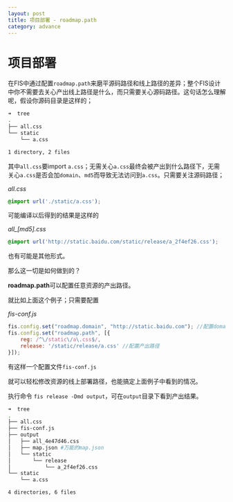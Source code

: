 ```yaml
---
layout: post
title: 项目部署 - roadmap.path
category: advance
---
```


# 项目部署

在FIS中通过配置`roadmap.path`来磨平源码路径和线上路径的差异；整个FIS设计中你不需要去关心产出线上路径是什么，而只需要关心源码路径。这句话怎么理解呢，假设你源码目录是这样的；

```bash
➜  tree
.
├── all.css
└── static
    └── a.css

1 directory, 2 files
```

其中`all.css`要import `a.css`；无需关心`a.css`最终会被产出到什么路径下，无需关心`a.css`是否会加`domain`、`md5`而导致无法访问到`a.css`。只需要关注源码路径；

_all.css_

```css
@import url('./static/a.css');
```

可能编译以后得到的结果是这样的

*all_[md5].css*

```css
@import url('http://static.baidu.com/static/release/a_2f4ef26.css');
```

也有可能是其他形式。

那么这一切是如何做到的？

**roadmap.path**可以配置任意资源的产出路径。

就比如上面这个例子；只需要配置

_fis-conf.js_

```javascript
fis.config.set("roadmap.domain", "http://static.baidu.com"); //配置domain
fis.config.set("roadmap.path", [{
    reg: /^\/static\/a\.css$/,
    release: '/static/release/a.css' //配置产出路径
}]);
```

有这样一个配置文件`fis-conf.js`

就可以轻松修改资源的线上部署路径，也能搞定上面例子中看到的情况。

执行命令 `fis release -Dmd output`，可在`output`目录下看到产出结果。

```bash
➜  tree
.
├── all.css
├── fis-conf.js
├── output
│   ├── all_4e47d46.css
│   ├── map.json #万能的map.json
│   └── static
│       └── release
│           └── a_2f4ef26.css
└── static
    └── a.css

4 directories, 6 files
```